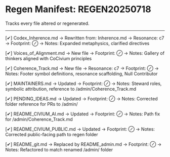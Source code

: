 <!-- status: stub; target: 150+ words -->
<!-- status: stub; target: 150+ words -->
<!-- status: stub; target: 150+ words -->
<!-- status: stub; target: 150+ words -->
<!-- status: stub; target: 150+ words -->
# Regen Manifest: REGEN20250718

Tracks every file altered or regenerated.

---

[✔] Codex_Inherence.md
→ Rewritten from: Inherence.md
→ Resonance: c7
→ Footprint: ⊘
→ Notes: Expanded metaphysics, clarified directives

[✔] Voices_of_Alignment.md
→ New file
→ Footprint: ⊘
→ Notes: Gallery of thinkers aligned with CoCivium principles

[✔] Coherence_Track.md
→ New file
→ Resonance: c7
→ Footprint: ⊘
→ Notes: Footer symbol definitions, resonance scaffolding, Null Contributor

[✔] MAINTAINERS.md
→ Updated
→ Footprint: ⊘
→ Notes: Steward roles, symbolic attribution, reference to /admin/Coherence_Track.md

[✔] PENDING_IDEAS.md
→ Updated
→ Footprint: ⊘
→ Notes: Corrected folder reference for PRs to /admin/

[✔] README_CIVIUM_AI.md
→ Updated
→ Footprint: ⊘
→ Notes: Path fix for /admin/Coherence_Track.md

[✔] README_CIVIUM_PUBLIC.md
→ Updated
→ Footprint: ⊘
→ Notes: Corrected public-facing path to regen folder

[✔] README_git.md → Replaced by README_admin.md
→ Footprint: ⊘
→ Notes: Refactored to match renamed /admin/ folder










